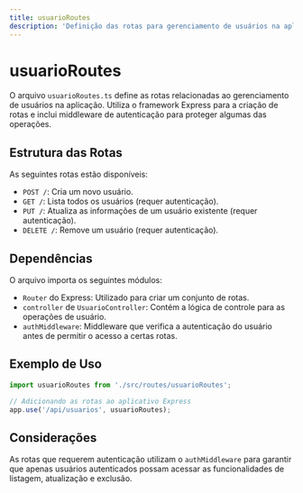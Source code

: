 ```yaml
---
title: usuarioRoutes
description: 'Definição das rotas para gerenciamento de usuários na aplicação.'
---
```


# usuarioRoutes

O arquivo `usuarioRoutes.ts` define as rotas relacionadas ao gerenciamento de usuários na aplicação. Utiliza o framework Express para a criação de rotas e inclui middleware de autenticação para proteger algumas das operações.

## Estrutura das Rotas

As seguintes rotas estão disponíveis:

- `POST /`: Cria um novo usuário.
- `GET /`: Lista todos os usuários (requer autenticação).
- `PUT /`: Atualiza as informações de um usuário existente (requer autenticação).
- `DELETE /`: Remove um usuário (requer autenticação).

## Dependências

O arquivo importa os seguintes módulos:

- `Router` do Express: Utilizado para criar um conjunto de rotas.
- `controller` de `UsuarioController`: Contém a lógica de controle para as operações de usuário.
- `authMiddleware`: Middleware que verifica a autenticação do usuário antes de permitir o acesso a certas rotas.

## Exemplo de Uso

```typescript
import usuarioRoutes from './src/routes/usuarioRoutes';

// Adicionando as rotas ao aplicativo Express
app.use('/api/usuarios', usuarioRoutes);
```

## Considerações

As rotas que requerem autenticação utilizam o `authMiddleware` para garantir que apenas usuários autenticados possam acessar as funcionalidades de listagem, atualização e exclusão.